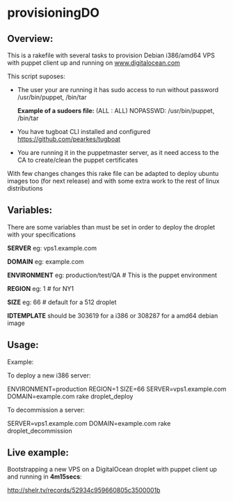provisioningDO
============

Overview:
---------
This is a rakefile with several tasks to provision Debian i386/amd64 VPS with puppet client up and running on www.digitalocean.com

This script suposes:
 * The user your are running it has sudo access to run without password /usr/bin/puppet, /bin/tar
   
   **Example of a sudoers file:** (ALL : ALL) NOPASSWD: /usr/bin/puppet, /bin/tar
   
 * You have tugboat CLI installed and configured https://github.com/pearkes/tugboat
 * You are running it in the puppetmaster server, as it need access to the CA to create/clean the puppet certificates 

With few changes changes this rake file can be adapted to deploy ubuntu images too (for next release) and with some extra work to the rest of linux distributions

Variables:
----------

There are some variables than must be set in order to deploy the droplet with your specifications

**SERVER** eg: vps1.example.com

**DOMAIN** eg: example.com

**ENVIRONMENT** eg: production/test/QA # This is the puppet environment

**REGION** eg: 1 # for NY1

**SIZE** eg: 66 # default for a 512 droplet

**IDTEMPLATE**  should  be 303619 for a i386 or 308287 for a amd64 debian image 

Usage:
------

Example:

To deploy a new i386 server:

ENVIRONMENT=production REGION=1 SIZE=66 SERVER=vps1.example.com DOMAIN=example.com rake droplet_deploy

To decommission a server:

SERVER=vps1.example.com DOMAIN=example.com rake droplet_decommission

Live example:
------------
Bootstrapping a new VPS on a DigitalOcean droplet with puppet client up and running in **4m15secs**:

http://shelr.tv/records/52934c959660805c3500001b
